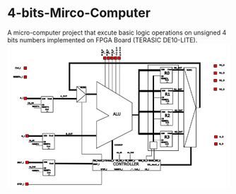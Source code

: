 # 4-bits-Mirco-Computer
A micro-computer project that excute basic logic operations on unsigned 4 bits numbers implemented on FPGA Board (TERASIC DE10-LITE).
![Computer Architecture](Project_Architecture.png)